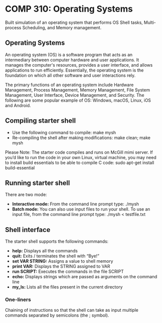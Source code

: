 # COMP 310: Operating Systems
Built simulation of an operating system that performs OS Shell tasks, Multi-process Scheduling, and Memory management.

## Operating Systems
An operating system (OS) is a software program that acts as an intermediary between computer hardware and user applications. It manages the computer's resources, provides a user interface, and allows applications to run efficiently. Essentially, the operating system is the foundation on which all other software and user interactions rely. 

The primary functions of an operating system include Hardware Management, Process Management, Memory Management, File System Management, User Interface, Device Management, and Security. The following are some popular example of OS: Windows, macOS, Linux, iOS and Android. 

## Compiling starter shell 
- Use the following command to compile: make mysh 
- Re-compiling the shell after making modifications: make clean; make mysh

Please Note: The starter code compiles and runs on McGill mimi server. If you’d like to run the code in your own Linux, virtual machine, you may need to install build essentials to be able to compile C code: sudo apt-get install build-essential 

## Running starter shell
There are two mode:
- **Interactive mode:** From the command line prompt type: ./mysh 
- **Batch mode:** You can also use input files to run your shell. To use an input file, from the command line prompt type: ./mysh < testfile.txt

## Shell interface

The starter shell supports the following commands: 

- **help:** Displays all the commands 
- **quit:** Exits / terminates the shell with “Bye!” 
- **set VAR STRING:** Assigns a value to shell memory 
- **print VAR:** Displays the STRING assigned to VAR 
- **run SCRIPT:** Executes the commands in the file SCRIPT 
- **echo:** Displays strings which are passed as arguments on the command line 
- **my_ls:** Lists all the files present in the current directory 

### One-liners 
Chaining of instructions so that the shell can take as input multiple commands separated by semicolons (the ; symbol). 
